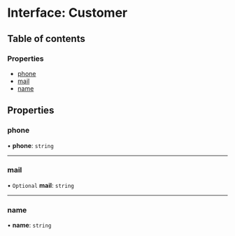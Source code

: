 # Interface: Customer

## Table of contents

### Properties

- [phone](Customer.md#phone)
- [mail](Customer.md#mail)
- [name](Customer.md#name)

## Properties

### phone

• **phone**: `string`

___

### mail

• `Optional` **mail**: `string`

___

### name

• **name**: `string`
